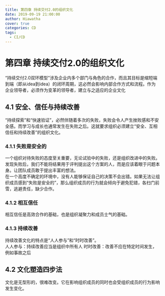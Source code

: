 ```yaml
---
title: 第四章 持续交付2.0的组织文化
date: 2019-09-19 21:00:00
author: Hiawatha
cover: true
categories: CD
tags:
  - CI/CD
---
```

# 第四章 持续交付2.0的组织文化
“持续交付2.0双环模型”涉及企业内多个部门与角色的合作，而且其目标是缩短端到端（即从idea到idea）的闭环周期，这必然会影响内部合作方式和流程。作为企业领导者，必须作为变革的领导者，建立与之适应的企业文化  
## 4.1 安全、信任与持续改善
“持续探索”和“快速验证”，必然伴随着多次的失败，失败会令人产生挫败感和不安全感。而学习与成长也通常发生在失败之后。这就要求组织必须建立“安全、互相信任和持续改善”的组织文化。
### 4.1.1 失败是安全的
一个组织对待失败的态度至关重要，无论试验中的失败，还是组织改进中的失败。发现失败后，我们不能将结果用于评判提出这个方案的人，而是应该着眼于问题本身。让团队成员敢于提出丰富的想法。  
在一个高度不确定的环境中，没有人能够保证自己的决策不会出错。如果无法让组织成员感到“失败是安全的”，那么组织成员的行为就会倾向于避免犯错，各扫门前雪，逃避责任，缺少合作。
### 4.1.2 相互信任
相互信任是高效合作的基础，也是组织凝聚力和成员士气的基础。  
### 4.1.3 持续改善
持续改善文化的特点是“人人参与”和“时时改善”。  
人人参与：持续改善应当是组织中所有人
时时改善：改善不应在特定时间发生，例如事故之后
## 4.2 文化塑造四步法
文化是无型形的，很难改变。它在影响组织成员的同时也会受组织成员的行为影响发生变化。  
